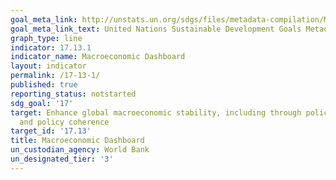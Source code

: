 ```yaml
---
goal_meta_link: http://unstats.un.org/sdgs/files/metadata-compilation/Metadata-Goal-17.pdf
goal_meta_link_text: United Nations Sustainable Development Goals Metadata (pdf 468kB)
graph_type: line
indicator: 17.13.1
indicator_name: Macroeconomic Dashboard
layout: indicator
permalink: /17-13-1/
published: true
reporting_status: notstarted
sdg_goal: '17'
target: Enhance global macroeconomic stability, including through policy coordination
  and policy coherence
target_id: '17.13'
title: Macroeconomic Dashboard
un_custodian_agency: World Bank
un_designated_tier: '3'
---
```

